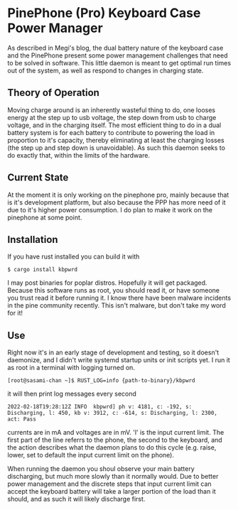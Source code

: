 # PinePhone (Pro) Keyboard Case Power Manager

As described in Megi's blog, the dual battery nature of the keyboard
case and the PinePhone present some power management challenges that
need to be solved in software. This little daemon is meant to get
optimal run times out of the system, as well as respond to changes in
charging state.

## Theory of Operation

Moving charge around is an inherently wasteful thing to do, one looses
energy at the step up to usb voltage, the step down from usb to charge
voltage, and in the charging itself. The most efficient thing to do in
a dual battery system is for each battery to contribute to powering
the load in proportion to it's capacity, thereby eliminating at least
the charging losses (the step up and step down is unavoidable). As
such this daemon seeks to do exactly that, within the limits of the
hardware.

## Current State

At the moment it is only working on the pinephone pro, mainly because
that is it's development platform, but also because the PPP has more
need of it due to it's higher power consumption. I do plan to make it
work on the pinephone at some point.

## Installation

If you have rust installed you can build it with

```
$ cargo install kbpwrd
```

I may post binaries for poplar distros. Hopefully it will get
packaged. Because this software runs as root, you should read it, or
have someone you trust read it before running it. I know there have
been malware incidents in the pine community recently. This isn't
malware, but don't take my word for it!

## Use

Right now it's in an early stage of development and testing, so it
doesn't daemonize, and I didn't write systemd startup units or init
scripts yet. I run it as root in a terminal with logging turned on.

```
[root@sasami-chan ~]$ RUST_LOG=info {path-to-binary}/kbpwrd
```

it will then print log messages every second

```
2022-02-18T19:28:12Z INFO  kbpwrd] ph v: 4181, c: -192, s: Discharging, l: 450, kb v: 3912, c: -614, s: Discharging, l: 2300, act: Pass

```

currents are in mA and voltages are in mV. 'l' is the input current
limit. The first part of the line referrs to the phone, the second to
the keyboard, and the action describes what the daemon plans to do
this cycle (e.g. raise, lower, set to default the input current limit
on the phone).

When running the daemon you shoul observe your main battery
discharging, but much more slowly than it normally would. Due to
better power management and the discrete steps that input current
limit can accept the keyboard battery will take a larger portion of
the load than it should, and as such it will likely discharge first.
